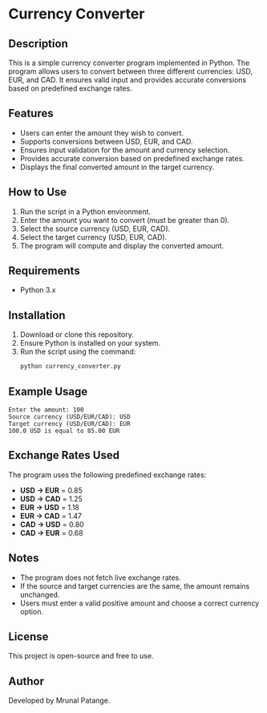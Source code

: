 # Currency Converter

## Description
This is a simple currency converter program implemented in Python. The program allows users to convert between three different currencies: USD, EUR, and CAD. It ensures valid input and provides accurate conversions based on predefined exchange rates.

## Features
- Users can enter the amount they wish to convert.
- Supports conversions between USD, EUR, and CAD.
- Ensures input validation for the amount and currency selection.
- Provides accurate conversion based on predefined exchange rates.
- Displays the final converted amount in the target currency.

## How to Use
1. Run the script in a Python environment.
2. Enter the amount you want to convert (must be greater than 0).
3. Select the source currency (USD, EUR, CAD).
4. Select the target currency (USD, EUR, CAD).
5. The program will compute and display the converted amount.

## Requirements
- Python 3.x

## Installation
1. Download or clone this repository.
2. Ensure Python is installed on your system.
3. Run the script using the command:
   ```bash
   python currency_converter.py
   ```

## Example Usage
```
Enter the amount: 100
Source currency (USD/EUR/CAD): USD
Target currency (USD/EUR/CAD): EUR
100.0 USD is equal to 85.00 EUR
```

## Exchange Rates Used
The program uses the following predefined exchange rates:
- **USD → EUR** = 0.85
- **USD → CAD** = 1.25
- **EUR → USD** = 1.18
- **EUR → CAD** = 1.47
- **CAD → USD** = 0.80
- **CAD → EUR** = 0.68

## Notes
- The program does not fetch live exchange rates.
- If the source and target currencies are the same, the amount remains unchanged.
- Users must enter a valid positive amount and choose a correct currency option.

## License
This project is open-source and free to use.

## Author
Developed by Mrunal Patange.

